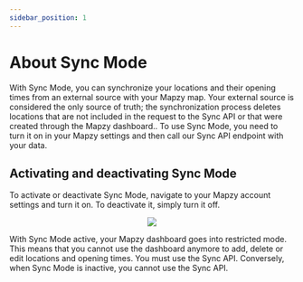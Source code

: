 ```yaml
---
sidebar_position: 1
---
```


# About Sync Mode

With Sync Mode, you can synchronize your locations and their opening times from an external source with your Mapzy map. Your external source is considered the only source of truth; the synchronization process deletes locations that are not included in the request to the Sync API or that were created through the Mapzy dashboard.. To use Sync Mode, you need to turn it on in your Mapzy settings and then call our Sync API endpoint with your data.

## Activating and deactivating Sync Mode

To activate or deactivate Sync Mode, navigate to your Mapzy account settings and turn it on. To deactivate it, simply turn it off.

<center>
 <img src="/img/sync_mode.jpg" />
</center>


With Sync Mode active, your Mapzy dashboard goes into restricted mode. This means that you cannot use the dashboard anymore to add, delete or edit locations and opening times. You must use the Sync API. Conversely, when Sync Mode is inactive, you cannot use the Sync API.